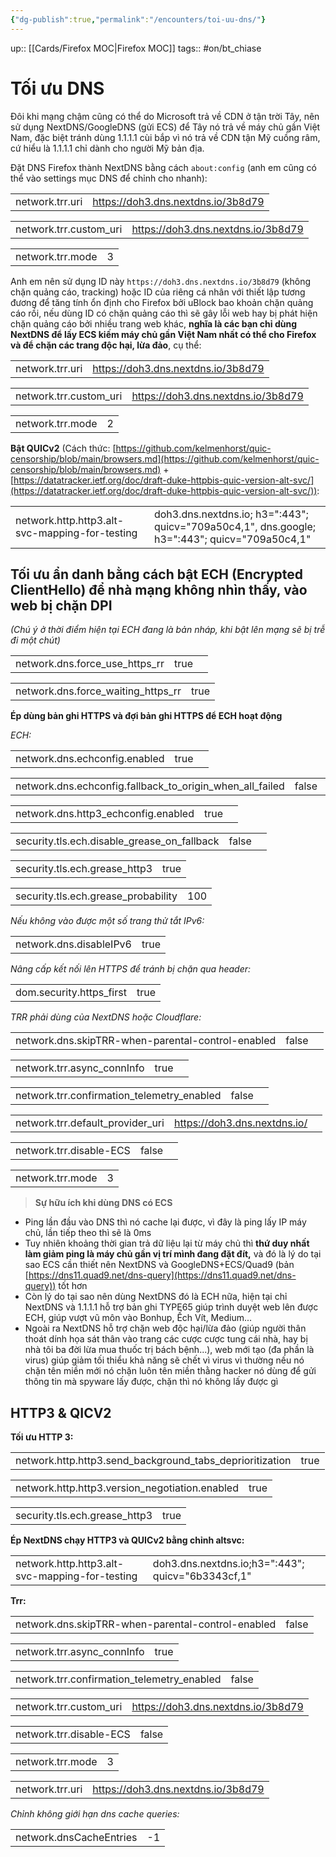 ```yaml
---
{"dg-publish":true,"permalink":"/encounters/toi-uu-dns/"}
---
```


up:: [[Cards/Firefox MOC\|Firefox MOC]]
tags:: #on/bt_chiase 

# Tối ưu DNS
Đôi khi mạng chậm cũng có thể do Microsoft trả về CDN ở tận trời Tây, nên sử dụng NextDNS/GoogleDNS (gửi ECS) để Tây nó trả về máy chủ gần Việt Nam, đặc biệt tránh dùng 1.1.1.1 cùi bắp vì nó trả về CDN tận Mỹ cuồng râm, cứ hiểu là 1.1.1.1 chỉ dành cho người Mỹ bản địa.

Đặt DNS Firefox thành NextDNS bằng cách `about:config` (anh em cũng có thể vào settings mục DNS để chỉnh cho nhanh):  

|   |   |
|---|---|
|network.trr.uri|https://doh3.dns.nextdns.io/3b8d79|

|   |   |
|---|---|
|network.trr.custom_uri|https://doh3.dns.nextdns.io/3b8d79|

|   |   |
|---|---|
|network.trr.mode|3|

  
Anh em nên sử dụng ID này `https://doh3.dns.nextdns.io/3b8d79` (không chặn quảng cáo, tracking) hoặc ID của riêng cá nhân với thiết lập tương đương để tăng tính ổn định cho Firefox bởi uBlock bao khoản chặn quảng cáo rồi, nếu dùng ID có chặn quảng cáo thì sẽ gây lỗi web hay bị phát hiện chặn quảng cáo bởi nhiều trang web khác, **nghĩa là các bạn chỉ dùng NextDNS để lấy ECS kiếm máy chủ gần Việt Nam nhất có thể cho Firefox** **và để chặn các trang độc hại, lừa đảo**, cụ thể:  
  

|   |   |
|---|---|
|network.trr.uri|https://doh3.dns.nextdns.io/3b8d79|

|   |   |
|---|---|
|network.trr.custom_uri|https://doh3.dns.nextdns.io/3b8d79|

|   |   |
|---|---|
|network.trr.mode|2|

  
**Bật QUICv2** (Cách thức: [https://github.com/kelmenhorst/quic-censorship/blob/main/browsers.md](https://github.com/kelmenhorst/quic-censorship/blob/main/browsers.md) + [https://datatracker.ietf.org/doc/draft-duke-httpbis-quic-version-alt-svc/](https://datatracker.ietf.org/doc/draft-duke-httpbis-quic-version-alt-svc/)):  

|   |   |
|---|---|
|network.http.http3.alt-svc-mapping-for-testing|doh3.dns.nextdns.io; h3=":443"; quicv="709a50c4,1", dns.google; h3=":443"; quicv="709a50c4,1"|

  
## Tối ưu ẩn danh bằng cách bật ECH (Encrypted ClientHello) để nhà mạng không nhìn thấy, vào web bị chặn DPI 
*(Chú ý ở thời điểm hiện tại ECH đang là bản nháp, khi bật lên mạng sẽ bị trễ đi một chút)*

|   |   |   |
|---|---|---|
|network.dns.force_use_https_rr|true||

|   |   |
|---|---|
|network.dns.force_waiting_https_rr|true|

  
**Ép dùng bản ghi HTTPS và đợi bản ghi HTTPS để ECH hoạt động** 

*ECH:*  

|   |   |   |
|---|---|---|
|network.dns.echconfig.enabled|true||

|   |   |   |
|---|---|---|
|network.dns.echconfig.fallback_to_origin_when_all_failed|false||

|   |   |   |
|---|---|---|
|network.dns.http3_echconfig.enabled|true||

|   |   |   |
|---|---|---|
|security.tls.ech.disable_grease_on_fallback|false||

|   |   |
|---|---|
|security.tls.ech.grease_http3|true|

|   |   |
|---|---|
|security.tls.ech.grease_probability|100|

*Nếu không vào được một số trang thử tắt IPv6:*  

|   |   |
|---|---|
|network.dns.disableIPv6|true|

*Nâng cấp kết nối lên HTTPS để tránh bị chặn qua header:*

|   |   |
|---|---|
|dom.security.https_first|true|

*TRR phải dùng của NextDNS hoặc Cloudflare:*  

|   |   |   |
|---|---|---|
|network.dns.skipTRR-when-parental-control-enabled|false||

|   |   |   |
|---|---|---|
|network.trr.async_connInfo|true||

|   |   |   |
|---|---|---|
|network.trr.confirmation_telemetry_enabled|false||

|   |   |   |
|---|---|---|
|network.trr.default_provider_uri|https://doh3.dns.nextdns.io/||

|   |   |   |
|---|---|---|
|network.trr.disable-ECS|false||

|   |   |
|---|---|
|network.trr.mode|3|


> **Sự hữu ích khi dùng DNS có ECS**

- Ping lần đầu vào DNS thì nó cache lại được, vì đây là ping lấy IP máy chủ, lần tiếp theo thì sẽ là 0ms
- Tuy nhiên khoảng thời gian trả dữ liệu lại từ máy chủ thì **thứ duy nhất làm giảm ping là máy chủ gần vị trí mình đang đặt đít,** và đó là lý do tại sao ECS cần thiết nên NextDNS và GoogleDNS+ECS/Quad9 (bản [https://dns11.quad9.net/dns-query](https://dns11.quad9.net/dns-query)) tốt hơn
- Còn lý do tại sao nên dùng NextDNS đó là ECH nữa, hiện tại chỉ NextDNS và 1.1.1.1 hỗ trợ bản ghi TYPE65 giúp trình duyệt web lên được ECH, giúp vượt vũ môn vào Bonhup, Ếch Vít, Medium...
- Ngoài ra NextDNS hỗ trợ chặn web độc hại/lừa đảo (giúp người thân thoát dính họa sát thân vào trang các cược cược tung cái nhà, hay bị nhà tôi ba đời lừa mua thuốc trị bách bệnh...), web mới tạo (đa phần là virus) giúp giảm tối thiểu khả năng sẽ chết vì virus vì thường nếu nó chặn tên miền mới nó chặn luôn tên miền thằng hacker nó dùng để gửi thông tin mà spyware lấy được, chặn thì nó không lấy được gì

## HTTP3 & QICV2
**Tối ưu HTTP 3:**

|   |   |
|---|---|
|network.http.http3.send_background_tabs_deprioritization|true|

|   |   |
|---|---|
|network.http.http3.version_negotiation.enabled|true|

|   |   |
|---|---|
|security.tls.ech.grease_http3|true|

**Ép NextDNS chạy HTTP3 và QUICv2 bằng chỉnh altsvc:**  

|   |   |
|---|---|
|network.http.http3.alt-svc-mapping-for-testing|doh3.dns.nextdns.io;h3=":443"; quicv="6b3343cf,1" |

**Trr:**

|   |   |
|---|---|
|network.dns.skipTRR-when-parental-control-enabled|false|

|   |   |
|---|---|
|network.trr.async_connInfo|true|

|   |   |
|---|---|
|network.trr.confirmation_telemetry_enabled|false|

|   |   |
|---|---|
|network.trr.custom_uri|https://doh3.dns.nextdns.io/3b8d79|

|   |   |
|---|---|
|network.trr.disable-ECS|false|

|   |   |
|---|---|
|network.trr.mode|3|

|   |   |
|---|---|
|network.trr.uri|https://doh3.dns.nextdns.io/3b8d79|

*Chỉnh không giới hạn dns cache queries:*

|   |   |
|---|---|
|network.dnsCacheEntries|-1|
